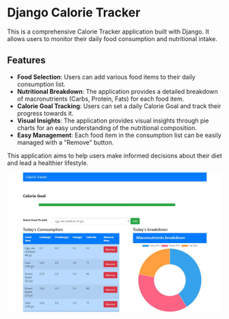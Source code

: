 # Django Calorie Tracker

This is a comprehensive Calorie Tracker application built with Django. It allows users to monitor their daily food consumption and nutritional intake.

## Features
- **Food Selection**: Users can add various food items to their daily consumption list.
- **Nutritional Breakdown**: The application provides a detailed breakdown of macronutrients (Carbs, Protein, Fats) for each food item.
- **Calorie Goal Tracking**: Users can set a daily Calorie Goal and track their progress towards it.
- **Visual Insights**: The application provides visual insights through pie charts for an easy understanding of the nutritional composition.
- **Easy Management**: Each food item in the consumption list can be easily managed with a "Remove" button.

This application aims to help users make informed decisions about their diet and lead a healthier lifestyle.

![Home Page Screenshot](Screenshot.jpg)
